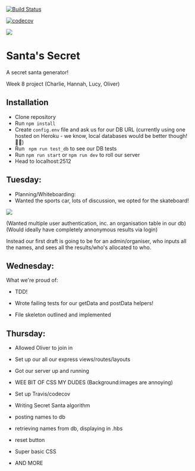 [![Build Status](https://travis-ci.org/fac-15/santas_secret.svg?branch=staging)](https://travis-ci.org/fac-15/santas_secret)

[![codecov](https://codecov.io/gh/fac-15/santas_secret/branch/staging/graph/badge.svg)](https://codecov.io/gh/fac-15/santas_secret)

![](https://cdn.dribbble.com/users/69417/screenshots/1841477/dribbble_santa.gif)

# Santa's Secret

A secret santa generator!

Week 8 project (Charlie, Hannah, Lucy, Oliver)

## Installation

- Clone repository
- Run ```npm install```
- Create ```config.env``` file and ask us for our DB URL (currently using one hosted on Heroku - we know, local databases would be better though! 🤦‍♂️)
- Run ``` npm run test_db``` to see our DB tests
- Run ```npm run start``` or ```npm run dev``` to roll our server
- Head to localhost:2512

## Tuesday:

- Planning/Whiteboarding:
- Wanted the sports car, lots of discussion, we opted for the skateboard!

![](https://media.giphy.com/media/5UGXYhjhTYWBTppfJ7/giphy.gif)

(Wanted multiple user authentication, inc. an organisation table in our db)
(Would ideally have completely annonymous results via login)

Instead our first draft is going to be for an admin/organiser, who inputs all the names, and sees all the results/who's allocated to who.

## Wednesday:

What we're proud of:

- TDD!
- Wrote failing tests for our getData and postData helpers!

- File skeleton outlined and implemented

## Thursday: 

- Allowed Oliver to join in

- Set up our all our express views/routes/layouts

- Got our server up and running

- WEE BIT OF CSS MY DUDES (Background:images are annoying)

- Set up Travis/codecov 

- Writing Secret Santa algorithm 

- posting names to db

- retrieving names from db, displaying in .hbs

- reset button

- Super basic CSS

- AND MORE
